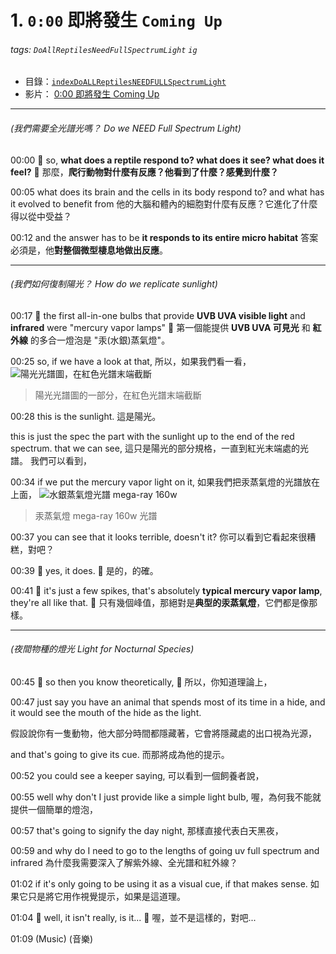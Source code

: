  # 1. `0:00` 即將發生 `Coming Up`

###### tags: `DoAllReptilesNeedFullSpectrumLight` `ig`

- 目錄：[`indexDoALLReptilesNEEDFULLSpectrumLight`](https://hackmd.io/@ZO2MyW0NRDSyMlEjLJzEcA/indexDoALLReptilesNEEDFULLSpectrumLight)
- 影片： [0:00 即將發生 Coming Up](https://youtu.be/EhbDx11OMfM)

---

###### (我們需要全光譜光嗎？ Do we NEED Full Spectrum Light)
00:00
:older_woman: so, **what does a reptile respond to? what does it see? what does it feel?**
:older_woman: 那麼，**爬行動物對什麼有反應？他看到了什麼？感覺到什麼？**

00:05
what does its brain and the cells in its body respond to?
and what has it evolved to benefit from
他的大腦和體內的細胞對什麼有反應？它進化了什麼得以從中受益？

00:12
and the answer has to be **it responds to its entire micro habitat** 
答案必須是，他**對整個微型棲息地做出反應**。

---
###### (我們如何復制陽光？ How do we replicate sunlight)

00:17
:older_woman: the first all-in-one bulbs that provide **UVB UVA visible light** and **infrared** were "mercury vapor lamps"
:older_woman: 第一個能提供 **UVB UVA 可見光** 和 **紅外線** 的多合一燈泡是 "汞(水銀)蒸氣燈"。

00:25
so, if we have a look at that,
所以，如果我們看一看，
![陽光光譜圖，在紅色光譜末端截斷](https://i.imgur.com/LYmN8cW.png)
> 陽光光譜圖的一部分，在紅色光譜末端截斷

00:28
this is the sunlight.
這是陽光。


this is just the spec the part with the sunlight up to the end of the red spectrum.
that we can see,
這只是陽光的部分規格，一直到紅光末端處的光譜。
我們可以看到，

00:34
if we put the mercury vapor light on it,
如果我們把汞蒸氣燈的光譜放在上面，
![水銀蒸氣燈光譜 mega-ray 160w](https://i.imgur.com/AjMZMbt.png)
> 汞蒸氣燈 mega-ray 160w 光譜

00:37
you can see that it looks terrible, doesn't it?
你可以看到它看起來很糟糕，對吧？

00:39
:bearded_person: yes, it does.
:bearded_person: 是的，的確。

00:41
:older_woman: it's just a few spikes, that's absolutely **typical mercury vapor lamp**, they're all like that.
:older_woman: 只有幾個峰值，那絕對是**典型的汞蒸氣燈**，它們都是像那樣。

---
###### (夜間物種的燈光 Light for Nocturnal Species)

00:45
:bearded_person: so then you know theoretically,
:bearded_person: 所以，你知道理論上，

00:47
just say you have an animal 
that spends most of its time in a hide,
and it would see the mouth of the hide as the light.

假設說你有一隻動物，他大部分時間都隱藏著，它會將隱藏處的出口視為光源，

and that's going to give its cue.
而那將成為他的提示。

00:52
you could see a keeper saying,
可以看到一個飼養者說，

00:55
well why don't I just provide like a simple light bulb,
喔，為何我不能就提供一個簡單的燈泡，

00:57
that's going to signify the day night,
那樣直接代表白天黑夜，

00:59
and why do I need to go to the lengths of going 
uv full spectrum and infrared
為什麼我需要深入了解紫外線、全光譜和紅外線？

01:02
if it's only going to be using it as a visual cue, if that makes sense.
如果它只是將它用作視覺提示，如果是這道理。

01:04
:older_woman: well, it isn't really, is it...
:older_woman: 喔，並不是這樣的，對吧...

01:09
(Music)
(音樂)